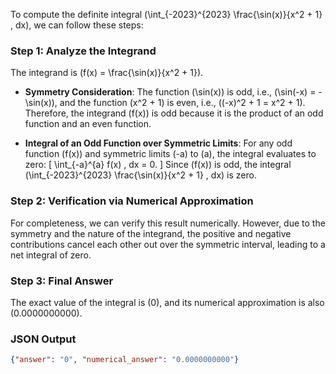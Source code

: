 To compute the definite integral \(\int_{-2023}^{2023} \frac{\sin(x)}{x^2 + 1} \, dx\), we can follow these steps:

### Step 1: Analyze the Integrand
The integrand is \(f(x) = \frac{\sin(x)}{x^2 + 1}\). 

- **Symmetry Consideration**: The function \(\sin(x)\) is odd, i.e., \(\sin(-x) = -\sin(x)\), and the function \(x^2 + 1\) is even, i.e., \((-x)^2 + 1 = x^2 + 1\). Therefore, the integrand \(f(x)\) is odd because it is the product of an odd function and an even function.
  
- **Integral of an Odd Function over Symmetric Limits**: For any odd function \(f(x)\) and symmetric limits \(-a\) to \(a\), the integral evaluates to zero:
  \[
  \int_{-a}^{a} f(x) \, dx = 0.
  \]
  Since \(f(x)\) is odd, the integral \(\int_{-2023}^{2023} \frac{\sin(x)}{x^2 + 1} \, dx\) is zero.

### Step 2: Verification via Numerical Approximation
For completeness, we can verify this result numerically. However, due to the symmetry and the nature of the integrand, the positive and negative contributions cancel each other out over the symmetric interval, leading to a net integral of zero.

### Step 3: Final Answer
The exact value of the integral is \(0\), and its numerical approximation is also \(0.0000000000\).

### JSON Output
```json
{"answer": "0", "numerical_answer": "0.0000000000"}
```